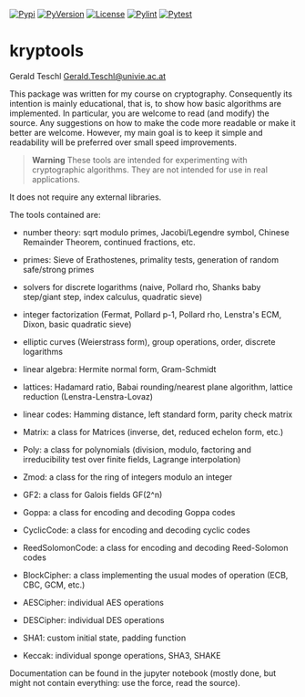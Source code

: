 [![Pypi](https://img.shields.io/pypi/v/kryptools)](https://pypi.org/project/kryptools)
[![PyVersion](https://img.shields.io/pypi/pyversions/kryptools)](https://pypi.org/project/kryptools)
[![License](https://img.shields.io/pypi/l/kryptools)](https://pypi.org/project/kryptools)
[![Pylint](https://github.com/teschlg/kryptools/actions/workflows/pylint.yml/badge.svg)](https://github.com/teschlg/kryptools/actions/workflows/pylint.yml)
[![Pytest](https://github.com/teschlg/kryptools/actions/workflows/run_test.yml/badge.svg)](https://github.com/teschlg/kryptools/actions/workflows/run_test.yml)
  
# kryptools
Gerald Teschl <Gerald.Teschl@univie.ac.at>

This package was written for my course on cryptography. Consequently its intention is
mainly educational, that is, to show how basic algorithms are implemented. In particular,
you are welcome to read (and modify) the source. Any suggestions on how to make the
code more readable or make it better are welcome. However, my main goal is to keep
it simple and readability will be preferred over small speed improvements.

> **Warning**
> These tools are intended for experimenting with cryptographic algorithms. They are not intended for use in real applications.

It does not require any external libraries.

The tools contained are:

* number theory: sqrt modulo primes, Jacobi/Legendre symbol, Chinese Remainder Theorem, continued fractions, etc.
* primes: Sieve of Erathostenes, primality tests, generation of random safe/strong primes
* solvers for discrete logarithms (naive, Pollard rho, Shanks baby step/giant step, index calculus, quadratic sieve)
* integer factorization (Fermat, Pollard p-1, Pollard rho, Lenstra's ECM, Dixon, basic quadratic sieve)
* elliptic curves (Weierstrass form), group operations, order, discrete logarithms
* linear algebra: Hermite normal form, Gram-Schmidt
* lattices: Hadamard ratio, Babai rounding/nearest plane algorithm, lattice reduction (Lenstra-Lenstra-Lovaz)
* linear codes: Hamming distance, left standard form, parity check matrix

* Matrix: a class for Matrices (inverse, det, reduced echelon form, etc.)
* Poly: a class for polynomials (division, modulo, factoring and irreducibility test over finite fields, Lagrange interpolation)
* Zmod: a class for the ring of integers modulo an integer
* GF2: a class for Galois fields GF(2^n)
* Goppa: a class for encoding and decoding Goppa codes
* CyclicCode: a class for encoding and decoding cyclic codes
* ReedSolomonCode: a class for encoding and decoding Reed-Solomon codes

* BlockCipher: a class implementing the usual modes of operation (ECB, CBC, GCM, etc.)
* AESCipher: individual AES operations
* DESCipher: individual DES operations

* SHA1: custom initial state, padding function
* Keccak: individual sponge operations, SHA3, SHAKE

Documentation can be found in the jupyter notebook
(mostly done, but might not contain everything: use the force, read the source).
